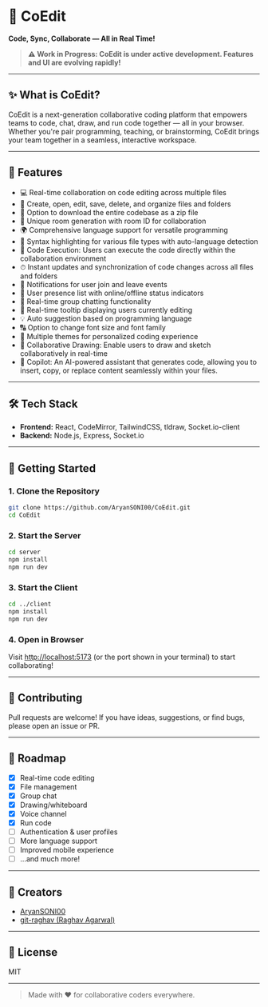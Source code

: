 # 🚀 CoEdit

**Code, Sync, Collaborate — All in Real Time!**

> **⚠️ Work in Progress: CoEdit is under active development. Features and UI are evolving rapidly!**

---

## ✨ What is CoEdit?

CoEdit is a next-generation collaborative coding platform that empowers teams to code, chat, draw, and run code together — all in your browser. Whether you're pair programming, teaching, or brainstorming, CoEdit brings your team together in a seamless, interactive workspace.

---

## 🌟 Features

-   💻 Real-time collaboration on code editing across multiple files
-   📁 Create, open, edit, save, delete, and organize files and folders
-   💾 Option to download the entire codebase as a zip file
-   🚀 Unique room generation with room ID for collaboration
-   🌍 Comprehensive language support for versatile programming
-   🌈 Syntax highlighting for various file types with auto-language detection
-   🚀 Code Execution: Users can execute the code directly within the collaboration environment
-   ⏱ Instant updates and synchronization of code changes across all files and folders
-   📣 Notifications for user join and leave events
-   👥 User presence list with online/offline status indicators
-   💬 Real-time group chatting functionality
-   🎩 Real-time tooltip displaying users currently editing
-   💡 Auto suggestion based on programming language
-   🔠 Option to change font size and font family
-   🎨 Multiple themes for personalized coding experience
-   🎨 Collaborative Drawing: Enable users to draw and sketch collaboratively in real-time
-   🤖 Copilot: An AI-powered assistant that generates code, allowing you to insert, copy, or replace content seamlessly within your files.

---

## 🛠️ Tech Stack

-   **Frontend:** React, CodeMirror, TailwindCSS, tldraw, Socket.io-client
-   **Backend:** Node.js, Express, Socket.io

---

## 🚦 Getting Started

### 1. Clone the Repository

```bash
git clone https://github.com/AryanSONI00/CoEdit.git
cd CoEdit
```

### 2. Start the Server

```bash
cd server
npm install
npm run dev
```

### 3. Start the Client

```bash
cd ../client
npm install
npm run dev
```

### 4. Open in Browser

Visit [http://localhost:5173](http://localhost:5173) (or the port shown in your terminal) to start collaborating!

---

## 📢 Contributing

Pull requests are welcome! If you have ideas, suggestions, or find bugs, please open an issue or PR.

---

## 📅 Roadmap

-   [x] Real-time code editing
-   [x] File management
-   [x] Group chat
-   [x] Drawing/whiteboard
-   [x] Voice channel
-   [x] Run code
-   [ ] Authentication & user profiles
-   [ ] More language support
-   [ ] Improved mobile experience
-   [ ] ...and much more!

---

## 👥 Creators

-   [AryanSONI00](https://github.com/AryanSONI00)
-   [git-raghav (Raghav Agarwal)](https://github.com/git-raghav)

---

## 📝 License

MIT

---

> Made with ❤️ for collaborative coders everywhere.
